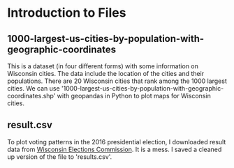 # Introduction to Files

## 1000-largest-us-cities-by-population-with-geographic-coordinates
This is a dataset (in four different forms) with some information on Wisconsin cities. The data include the location of the cities and their populations. There are 20 Wisconsin cities that rank among the 1000 largest cities. We can use '1000-largest-us-cities-by-population-with-geographic-coordinates.shp' with geopandas in Python to plot maps for Wisconsin cities.

## result.csv
To plot voting patterns in the 2016 presidential election, I downloaded result data from [Wisconsin Elections Commission](https://elections.wi.gov/elections-voting/results/2016/fall-general). It is a mess. I saved a cleaned up version of the file to 'results.csv'.
